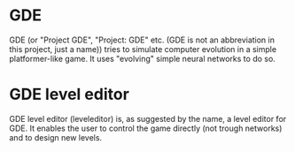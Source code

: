 # GDE

GDE (or "Project GDE", "Project: GDE" etc. (GDE is not an abbreviation in this project, just a name)) tries to simulate computer evolution in a simple platformer-like game. It uses "evolving" simple neural networks to do so.


# GDE level editor

GDE level editor (leveleditor) is, as suggested by the name, a level editor for GDE. It enables the user to control the game directly (not trough networks) and to design new levels.
